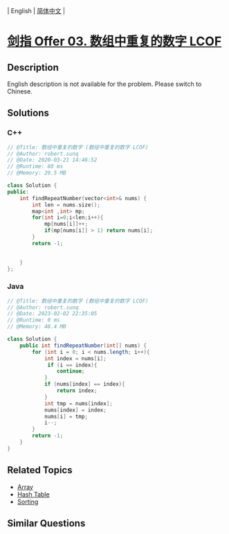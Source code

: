 
| English | [简体中文](README.md) |

# [剑指 Offer 03. 数组中重复的数字 LCOF](https://leetcode.cn//problems/shu-zu-zhong-zhong-fu-de-shu-zi-lcof/)

## Description

<p>English description is not available for the problem. Please switch to Chinese.</p>


## Solutions


### C++

```C++
// @Title: 数组中重复的数字 (数组中重复的数字 LCOF)
// @Author: robert.sunq
// @Date: 2020-03-21 14:46:52
// @Runtime: 88 ms
// @Memory: 29.5 MB

class Solution {
public:
    int findRepeatNumber(vector<int>& nums) {
        int len = nums.size();
        map<int ,int> mp;
        for(int i=0;i<len;i++){
            mp[nums[i]]++;
            if(mp[nums[i]] > 1) return nums[i];
        }
        return -1;
        

    }
};
```



### Java

```Java
// @Title: 数组中重复的数字 (数组中重复的数字 LCOF)
// @Author: robert.sunq
// @Date: 2023-02-02 22:35:05
// @Runtime: 0 ms
// @Memory: 48.4 MB

class Solution {
    public int findRepeatNumber(int[] nums) {
        for (int i = 0; i < nums.length; i++){
            int index = nums[i];
             if (i == index){
                continue;
            }
            if (nums[index] == index){
                return index;
            }
            int tmp = nums[index];
            nums[index] = index;
            nums[i] = tmp;
            i--;
        }
        return -1;
    }
}
```



## Related Topics

- [Array](https://leetcode.cn//tag/array)
- [Hash Table](https://leetcode.cn//tag/hash-table)
- [Sorting](https://leetcode.cn//tag/sorting)

## Similar Questions


